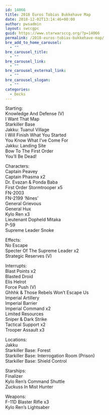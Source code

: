 ```yaml
---
id: 14066
title: 2018 Euros Tobias Bukkehave Map
date: 2018-12-02T13:14:46+00:00
author: pwsadmin
layout: swccgpc
guid: https://www.starwarsccg.org/?p=14066
permalink: /2018-euros-tobias-bukkehave-map/
bre_add_to_home_carousel:
  - ""
bre_carousel_title:
  - ""
bre_carousel_link:
  - ""
bre_carousel_external_link:
  - ""
bre_carousel_slogan:
  - ""
categories:
  - Decks
---
```

Starting:  
Knowledge And Defense (V)  
I Want That Map  
Starkiller Base  
Jakku: Tuanul Village  
I Will Finish What You Started  
You Know What I&#8217;ve Come For  
Jakku: Landing Site  
Bow To The First Order  
You&#8217;ll Be Dead!

Characters:  
Captain Peavey  
Captain Phasma x2  
Dr. Evazan & Ponda Baba  
First Order Stormtrooper x5  
FN-2003  
FN-2199 &#8216;Nines&#8217;  
General Grievous  
General Hux  
Kylo Ren x3  
Lieutenant Dopheld Mitaka  
P-59  
Supreme Leader Snoke

Effects:  
No Escape  
Specter Of The Supreme Leader x2  
Strategic Reserves (V)

Interrupts:  
Blast Points x2  
Blasted Droid  
Elis Helrot  
Force Push (V)  
Ghhhk & Those Rebels Won&#8217;t Escape Us  
Imperial Artillery  
Imperial Barrier  
Imperial Command x2  
Limited Resources  
Sniper & Dark Strike  
Tactical Support x2  
Trooper Assault x3

Locations:  
Jakku  
Starkiller Base: Forest  
Starkiller Base: Interrogation Room (Prison)  
Starkiller Base: Shield Control

Starships:  
Finalizer  
Kylo Ren&#8217;s Command Shuttle  
Zuckuss In Mist Hunter

Weapons:  
F-11D Blaster Rifle x3  
Kylo Ren&#8217;s Lightsaber